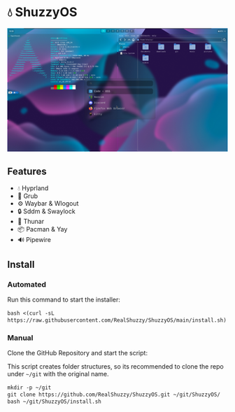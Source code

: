 # 💧 ShuzzyOS
!["Preview of ShuzzyOS"](assets/preview.png)

## Features
- 💧 Hyprland
- 🔧 Grub
- ⚙ Waybar & Wlogout
- 🔒 Sddm & Swaylock
- 📁 Thunar
- 📦 Pacman & Yay
- 🔊 Pipewire

## Install
### Automated
Run this command to start the installer:
```
bash <(curl -sL https://raw.githubusercontent.com/RealShuzzy/ShuzzyOS/main/install.sh)
```
### Manual
Clone the GitHub Repository and start the script:

This script creates folder structures, so its recommended to clone the repo under `~/git` with the original name. 
```
mkdir -p ~/git
git clone https://github.com/RealShuzzy/ShuzzyOS.git ~/git/ShuzzyOS/
bash ~/git/ShuzzyOS/install.sh
```
